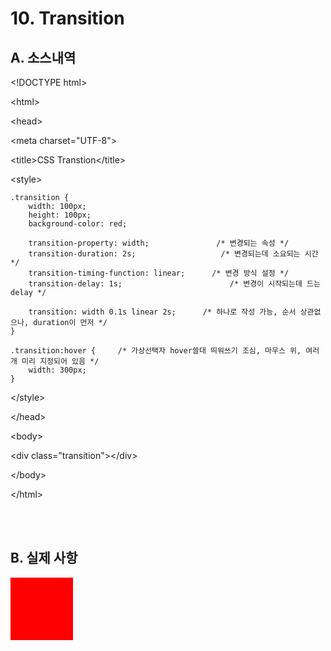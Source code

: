 # 10. Transition

## A. 소스내역

&lt;!DOCTYPE html&gt;

&lt;html&gt;

&lt;head&gt;

  &lt;meta charset="UTF-8"&gt;

  &lt;title&gt;CSS Transtion&lt;/title&gt;
  
  &lt;style&gt;

    .transition {
        width: 100px;
        height: 100px;
        background-color: red;
        
        transition-property: width;               /* 변경되는 속성 */
        transition-duration: 2s;                   /* 변경되는데 소요되는 시간 */
        transition-timing-function: linear;      /* 변경 방식 설정 */
        transition-delay: 1s;                        /* 변경이 시작되는데 드는 delay */
        
        transition: width 0.1s linear 2s;      /* 하나로 작성 가능, 순서 상관없으나, duration이 먼저 */
    }
    
    .transition:hover {     /* 가상선택자 hover쓸대 띄워쓰기 조심, 마우스 위, 여러개 미리 지정되어 있음 */
        width: 300px;
    }

  &lt;/style&gt;
  
&lt;/head&gt;

&lt;body&gt;

  &lt;div class="transition"&gt;&lt;/div&gt;

&lt;/body&gt;

&lt;/html&gt;                                                    



<br><br>

## B. 실제 사항

<!DOCTYPE html>
<html>
<head>

  <meta charset="UTF-8">
  <title>CSS Transtion</title>
  
  <style>

    .transition {
        width: 100px;
        height: 100px;
        background-color: red;
        
        transition-property: width;               /* 변경되는 속성 */
        transition-duration: 2s;                   /* 변경되는데 소요되는 시간 */
        transition-timing-function: linear;      /* 변경 방식 설정 */
        transition-delay: 1s;                        /* 변경이 시작되는데 드는 delay */
        

        transition: width 0.1s linear 2s;      /* 하나로 작성 가능, 순서 상관없으나, duration이 먼저 */

    }
    
    .transition:hover {     /* 가상선택자 hover쓸대 띄워쓰기 조심, 마우스 위, 여러개 미리 지정되어 있음 */
        width: 300px;
    }

  </style>
  
</head>
<body>

  <div class="transition"></div>

</body>
</html>                                                  